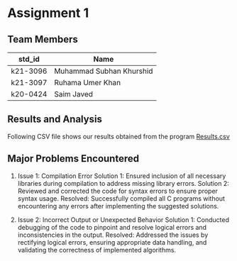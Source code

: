# Assignment 1

## Team Members

|std_id|Name|
|--------|-|
|k21-3096|Muhammad Subhan Khurshid|
|k21-3097|Ruhama Umer Khan|
|k20-0424|Saim Javed|

## Results and Analysis

Following CSV file shows our results obtained from the program 
[Results.csv](https://github.com/NUCES-Khi/matrixtimesvector-team-7/files/14624805/Results.csv)

## Major Problems Encountered
1. Issue 1: Compilation Error Solution 1: Ensured inclusion of all necessary libraries during compilation to address missing library errors. Solution 2: Reviewed and corrected the code for syntax errors to ensure proper syntax usage. Resolved: Successfully compiled all C programs without encountering any errors after implementing the suggested solutions.

2. Issue 2: Incorrect Output or Unexpected Behavior Solution 1: Conducted debugging of the code to pinpoint and resolve logical errors and inconsistencies in the output. Resolved: Addressed the issues by rectifying logical errors, ensuring appropriate data handling, and validating the correctness of implemented algorithms.
